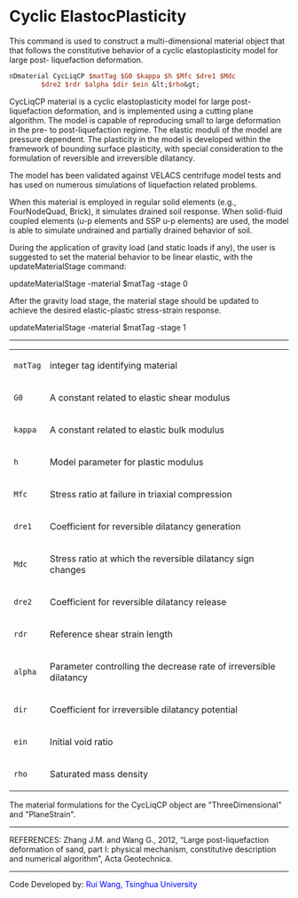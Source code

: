 # Cyclic ElastocPlasticity

<p>This command is used to construct a multi-dimensional material object
that that follows the constitutive behavior of a cyclic elastoplasticity
model for large post- liquefaction deformation.</p>

```tcl
nDmaterial CycLiqCP $matTag $G0 $kappa $h $Mfc $dre1 $Mdc
        $dre2 $rdr $alpha $dir $ein &lt;$rho&gt;
```
<p>CycLiqCP material is a cyclic elastoplasticity model for large
post-liquefaction deformation, and is implemented using a cutting plane
algorithm. The model is capable of reproducing small to large
deformation in the pre- to post-liquefaction regime. The elastic moduli
of the model are pressure dependent. The plasticity in the model is
developed within the framework of bounding surface plasticity, with
special consideration to the formulation of reversible and irreversible
dilatancy.</p>
<p>The model has been validated against VELACS centrifuge model tests
and has used on numerous simulations of liquefaction related
problems.</p>
<p>When this material is employed in regular solid elements (e.g.,
FourNodeQuad, Brick), it simulates drained soil response. When
solid-fluid coupled elements (u-p elements and SSP u-p elements) are
used, the model is able to simulate undrained and partially drained
behavior of soil.</p>
<p>During the application of gravity load (and static loads if any), the
user is suggested to set the material behavior to be linear elastic,
with the updateMaterialStage command:</p>
<p>updateMaterialStage -material $matTag -stage 0</p>
<p>After the gravity load stage, the material stage should be updated to
achieve the desired elastic-plastic stress-strain response.</p>
<p>updateMaterialStage -material $matTag -stage 1</p>
<hr />
<table>
<tbody>
<tr class="odd">
<td><code class="parameter-table-variable">matTag</code></td>
<td><p>integer tag identifying material</p></td>
</tr>
<tr class="even">
<td><code class="parameter-table-variable">G0</code></td>
<td><p>A constant related to elastic shear modulus</p></td>
</tr>
<tr class="odd">
<td><code class="parameter-table-variable">kappa</code></td>
<td><p>A constant related to elastic bulk modulus</p></td>
</tr>
<tr class="even">
<td><code class="parameter-table-variable">h</code></td>
<td><p>Model parameter for plastic modulus</p></td>
</tr>
<tr class="odd">
<td><code class="parameter-table-variable">Mfc</code></td>
<td><p>Stress ratio at failure in triaxial compression</p></td>
</tr>
<tr class="even">
<td><p><code class="parameter-table-variable">dre1</code></p></td>
<td><p>Coefficient for reversible dilatancy generation</p></td>
</tr>
<tr class="odd">
<td><code class="parameter-table-variable">Mdc</code></td>
<td><p>Stress ratio at which the reversible dilatancy sign
changes</p></td>
</tr>
<tr class="even">
<td><p><code class="parameter-table-variable">dre2</code></p></td>
<td><p>Coefficient for reversible dilatancy release</p></td>
</tr>
<tr class="odd">
<td><code class="parameter-table-variable">rdr</code></td>
<td><p>Reference shear strain length</p></td>
</tr>
<tr class="even">
<td><code class="parameter-table-variable">alpha</code></td>
<td><p>Parameter controlling the decrease rate of irreversible
dilatancy</p></td>
</tr>
<tr class="odd">
<td><code class="parameter-table-variable">dir</code></td>
<td><p>Coefficient for irreversible dilatancy potential</p></td>
</tr>
<tr class="even">
<td><code class="parameter-table-variable">ein</code></td>
<td><p>Initial void ratio</p></td>
</tr>
<tr class="odd">
<td><code class="parameter-table-variable">rho</code></td>
<td><p>Saturated mass density</p></td>
</tr>
</tbody>
</table>
<p>The material formulations for the CycLiqCP object are
"ThreeDimensional" and "PlaneStrain".</p>
<hr />
<p>REFERENCES: Zhang J.M. and Wang G., 2012, “Large post-liquefaction
deformation of sand, part I: physical mechanism, constitutive
description and numerical algorithm”, Acta Geotechnica.</p>
<hr />
<p>Code Developed by: <span style="color:blue"> Rui Wang, Tsinghua
University</span></p>
